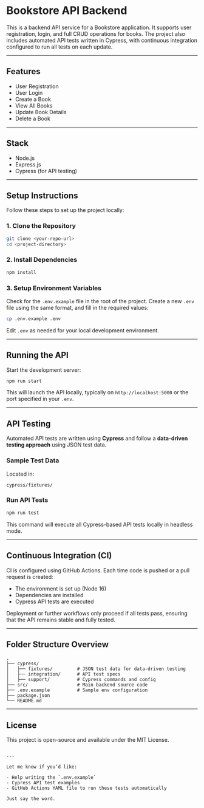 
# Bookstore API Backend

This is a backend API service for a Bookstore application. It supports user registration, login, and full CRUD operations for books. The project also includes automated API tests written in Cypress, with continuous integration configured to run all tests on each update.

---

## Features

- User Registration
- User Login
- Create a Book
- View All Books
- Update Book Details
- Delete a Book

---

## Stack

- Node.js  
- Express.js  
- Cypress (for API testing)

---

## Setup Instructions

Follow these steps to set up the project locally:

### 1. Clone the Repository

```bash
git clone <your-repo-url>
cd <project-directory>
````

### 2. Install Dependencies

```bash
npm install
```

### 3. Setup Environment Variables

Check for the `.env.example` file in the root of the project. Create a new `.env` file using the same format, and fill in the required values:

```bash
cp .env.example .env
```

Edit `.env` as needed for your local development environment.

---

## Running the API

Start the development server:

```bash
npm run start
```

This will launch the API locally, typically on `http://localhost:5000` or the port specified in your `.env`.

---

## API Testing

Automated API tests are written using **Cypress** and follow a **data-driven testing approach** using JSON test data.

### Sample Test Data

Located in:

```
cypress/fixtures/
```

### Run API Tests

```bash
npm run test
```

This command will execute all Cypress-based API tests locally in headless mode.

---

## Continuous Integration (CI)

CI is configured using GitHub Actions. Each time code is pushed or a pull request is created:

* The environment is set up (Node 16)
* Dependencies are installed
* Cypress API tests are executed

Deployment or further workflows only proceed if all tests pass, ensuring that the API remains stable and fully tested.

---

## Folder Structure Overview

```
.
├── cypress/
│   ├── fixtures/         # JSON test data for data-driven testing
│   ├── integration/      # API test specs
│   ├── support/          # Cypress commands and config
├── src/                  # Main backend source code
├── .env.example          # Sample env configuration
├── package.json
└── README.md
```

---

## License

This project is open-source and available under the MIT License.

```

---

Let me know if you’d like:

- Help writing the `.env.example`
- Cypress API test examples
- GitHub Actions YAML file to run these tests automatically

Just say the word.
```
